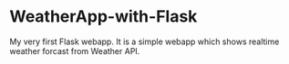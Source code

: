 # WeatherApp-with-Flask

My very first Flask webapp. It is a simple webapp which shows realtime weather forcast from Weather API.
